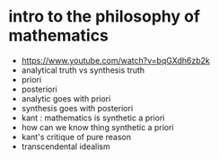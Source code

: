 # intro to the philosophy of mathematics
- https://www.youtube.com/watch?v=bqGXdh6zb2k
- analytical truth vs synthesis truth
- priori
- posteriori
- analytic goes with priori
- synthesis goes with posteriori
- kant : mathematics is synthetic a priori
- how can we know thing synthetic a priori
- kant's critique of pure reason
- transcendental idealism
